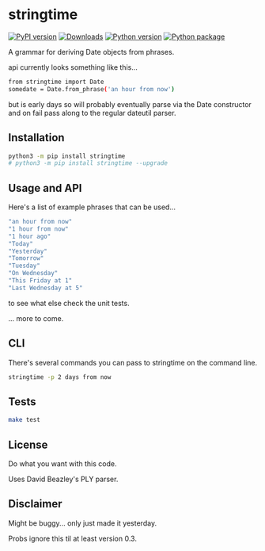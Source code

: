 # stringtime

[![PyPI version](https://badge.fury.io/py/stringtime.svg)](https://badge.fury.io/py/stringtime.svg)
[![Downloads](https://pepy.tech/badge/stringtime)](https://pepy.tech/project/stringtime)
[![Python version](https://img.shields.io/pypi/pyversions/stringtime.svg?style=flat)](https://img.shields.io/pypi/pyversions/stringtime.svg?style=flat)
[![Python package](https://github.com/byteface/stringtime/actions/workflows/python-package.yml/badge.svg?branch=master)](https://github.com/byteface/stringtime/actions/workflows/python-package.yml)

A grammar for deriving Date objects from phrases.

api currently looks something like this...

```bash
from stringtime import Date
somedate = Date.from_phrase('an hour from now')
```

but is early days so will probably eventually parse via the Date constructor and on fail pass along to the regular dateutil parser.

## Installation

```bash
python3 -m pip install stringtime
# python3 -m pip install stringtime --upgrade
```

## Usage and API

Here's a list of example phrases that can be used...

```bash
"an hour from now"
"1 hour from now"
"1 hour ago"
"Today"
"Yesterday"
"Tomorrow"
"Tuesday"
"On Wednesday"
"This Friday at 1"
"Last Wednesday at 5"
```

to see what else check the unit tests.

... more to come.

## CLI

There's several commands you can pass to stringtime on the command line.

```bash
stringtime -p 2 days from now
```

## Tests

```bash
make test
```

## License

Do what you want with this code.

Uses David Beazley's PLY parser.

## Disclaimer

Might be buggy... only just made it yesterday.

Probs ignore this til at least version 0.3.
